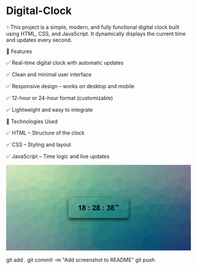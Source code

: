 # Digital-Clock
✨This project is a simple, modern, and fully functional digital clock built using HTML, CSS, and JavaScript. It dynamically displays the current time and updates every second.

  🚀 Features


  
  ✅ Real-time digital clock with automatic updates

  ✅ Clean and minimal user interface

  ✅ Responsive design – works on desktop and mobile

  ✅ 12-hour or 24-hour format (customizable)

  ✅ Lightweight and easy to integrate




🚀 Technologies Used


  ✅ HTML – Structure of the clock

  ✅ CSS – Styling and layout

  ✅ JavaScript – Time logic and live updates


![Digital Clock Screenshot](screenshot.png)

git add .
git commit -m "Add screenshot to README"
git push
